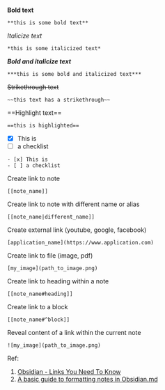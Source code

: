 **Bold text**
```
**this is some bold text**
```

*Italicize text*
```
*this is some italicized text*
```

***Bold and italicize text***
```
***this is some bold and italicized text***
```

~~Strikethrough text~~
```
~~this text has a strikethrough~~
```

==Highlight text==
```
==this is highlighted==
```

- [x] This is
- [ ] a checklist
```
- [x] This is
- [ ] a checklist
```

Create link to note
```
[[note_name]]
```

Create link to note with different name or alias
```
[[note_name|different_name]]
```

Create external link (youtube, google, facebook)
```
[application_name](https://www.application.com)
```

Create link to file (image, pdf)
```
[my_image](path_to_image.png)
```

Create link to heading within a note
```
[[note_name#heading]]
```

Create link to a block
```
[[note_name#^block]]
```

Reveal content of a link within the current note
```
![my_image](path_to_image.png)
```


Ref:
1. [Obsidian - Links You Need To Know](https://youtu.be/dmnVml_jbsQ)
2. [A basic guide to formatting notes in Obsidian.md](https://rossgriffin.com/tutorials/obsidian-basics-guide/)



